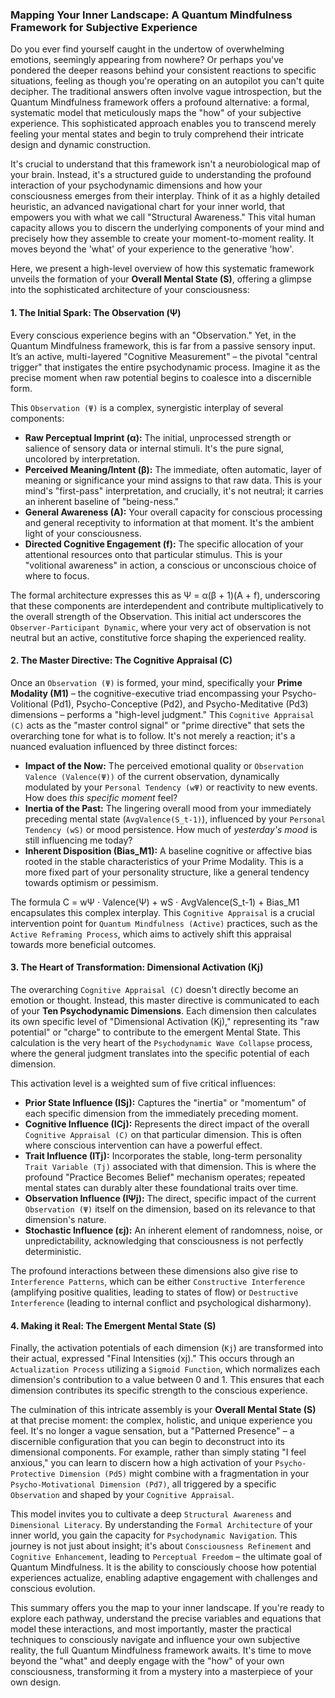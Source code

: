 ### Mapping Your Inner Landscape: A Quantum Mindfulness Framework for Subjective Experience

Do you ever find yourself caught in the undertow of overwhelming emotions, seemingly appearing from nowhere? Or perhaps you've pondered the deeper reasons behind your consistent reactions to specific situations, feeling as though you're operating on an autopilot you can't quite decipher. The traditional answers often involve vague introspection, but the Quantum Mindfulness framework offers a profound alternative: a formal, systematic model that meticulously maps the "how" of your subjective experience. This sophisticated approach enables you to transcend merely feeling your mental states and begin to truly comprehend their intricate design and dynamic construction.

It's crucial to understand that this framework isn't a neurobiological map of your brain. Instead, it's a structured guide to understanding the profound interaction of your psychodynamic dimensions and how your consciousness emerges from their interplay. Think of it as a highly detailed heuristic, an advanced navigational chart for your inner world, that empowers you with what we call "Structural Awareness." This vital human capacity allows you to discern the underlying components of your mind and precisely how they assemble to create your moment-to-moment reality. It moves beyond the 'what' of your experience to the generative 'how'.

Here, we present a high-level overview of how this systematic framework unveils the formation of your **Overall Mental State (S)**, offering a glimpse into the sophisticated architecture of your consciousness:

#### 1. The Initial Spark: The Observation (Ψ)

Every conscious experience begins with an "Observation." Yet, in the Quantum Mindfulness framework, this is far from a passive sensory input. It’s an active, multi-layered "Cognitive Measurement" – the pivotal "central trigger" that instigates the entire psychodynamic process. Imagine it as the precise moment when raw potential begins to coalesce into a discernible form.

This `Observation (Ψ)` is a complex, synergistic interplay of several components:
*   **Raw Perceptual Imprint (α):** The initial, unprocessed strength or salience of sensory data or internal stimuli. It's the pure signal, uncolored by interpretation.
*   **Perceived Meaning/Intent (β):** The immediate, often automatic, layer of meaning or significance your mind assigns to that raw data. This is your mind's "first-pass" interpretation, and crucially, it's not neutral; it carries an inherent baseline of "being-ness."
*   **General Awareness (A):** Your overall capacity for conscious processing and general receptivity to information at that moment. It's the ambient light of your consciousness.
*   **Directed Cognitive Engagement (f):** The specific allocation of your attentional resources onto that particular stimulus. This is your "volitional awareness" in action, a conscious or unconscious choice of where to focus.

The formal architecture expresses this as Ψ = α(β + 1)(A + f), underscoring that these components are interdependent and contribute multiplicatively to the overall strength of the Observation. This initial act underscores the `Observer-Participant Dynamic`, where your very act of observation is not neutral but an active, constitutive force shaping the experienced reality.

#### 2. The Master Directive: The Cognitive Appraisal (C)

Once an `Observation (Ψ)` is formed, your mind, specifically your **Prime Modality (M1)** – the cognitive-executive triad encompassing your Psycho-Volitional (Pd1), Psycho-Conceptive (Pd2), and Psycho-Meditative (Pd3) dimensions – performs a "high-level judgment." This `Cognitive Appraisal (C)` acts as the "master control signal" or "prime directive" that sets the overarching tone for what is to follow. It's not merely a reaction; it's a nuanced evaluation influenced by three distinct forces:

*   **Impact of the Now:** The perceived emotional quality or `Observation Valence (Valence(Ψ))` of the current observation, dynamically modulated by your `Personal Tendency (wΨ)` or reactivity to new events. How does *this specific moment* feel?
*   **Inertia of the Past:** The lingering overall mood from your immediately preceding mental state (`AvgValence(S_t-1)`), influenced by your `Personal Tendency (wS)` or mood persistence. How much of *yesterday's mood* is still influencing me today?
*   **Inherent Disposition (Bias_M1):** A baseline cognitive or affective bias rooted in the stable characteristics of your Prime Modality. This is a more fixed part of your personality structure, like a general tendency towards optimism or pessimism.

The formula C = wΨ ⋅ Valence(Ψ) + wS ⋅ AvgValence(S_t-1) + Bias_M1 encapsulates this complex interplay. This `Cognitive Appraisal` is a crucial intervention point for `Quantum Mindfulness (Active)` practices, such as the `Active Reframing Process`, which aims to actively shift this appraisal towards more beneficial outcomes.

#### 3. The Heart of Transformation: Dimensional Activation (Kj)

The overarching `Cognitive Appraisal (C)` doesn't directly become an emotion or thought. Instead, this master directive is communicated to each of your **Ten Psychodynamic Dimensions**. Each dimension then calculates its own specific level of "Dimensional Activation (Kj)," representing its "raw potential" or "charge" to contribute to the emergent Mental State. This calculation is the very heart of the `Psychodynamic Wave Collapse` process, where the general judgment translates into the specific potential of each dimension.

This activation level is a weighted sum of five critical influences:
*   **Prior State Influence (ISj):** Captures the "inertia" or "momentum" of each specific dimension from the immediately preceding moment.
*   **Cognitive Influence (ICj):** Represents the direct impact of the overall `Cognitive Appraisal (C)` on that particular dimension. This is often where conscious intervention can have a powerful effect.
*   **Trait Influence (ITj):** Incorporates the stable, long-term personality `Trait Variable (Tj)` associated with that dimension. This is where the profound "Practice Becomes Belief" mechanism operates; repeated mental states can durably alter these foundational traits over time.
*   **Observation Influence (IΨj):** The direct, specific impact of the current `Observation (Ψ)` itself on the dimension, based on its relevance to that dimension's nature.
*   **Stochastic Influence (εj):** An inherent element of randomness, noise, or unpredictability, acknowledging that consciousness is not perfectly deterministic.

The profound interactions between these dimensions also give rise to `Interference Patterns`, which can be either `Constructive Interference` (amplifying positive qualities, leading to states of flow) or `Destructive Interference` (leading to internal conflict and psychological disharmony).

#### 4. Making it Real: The Emergent Mental State (S)

Finally, the activation potentials of each dimension (`Kj`) are transformed into their actual, expressed "Final Intensities (xj)." This occurs through an `Actualization Process` utilizing a `Sigmoid Function`, which normalizes each dimension's contribution to a value between 0 and 1. This ensures that each dimension contributes its specific strength to the conscious experience.

The culmination of this intricate assembly is your **Overall Mental State (S)** at that precise moment: the complex, holistic, and unique experience you feel. It's no longer a vague sensation, but a "Patterned Presence" – a discernible configuration that you can begin to deconstruct into its dimensional components. For example, rather than simply stating "I feel anxious," you can learn to discern how a high activation of your `Psycho-Protective Dimension (Pd5)` might combine with a fragmentation in your `Psycho-Motivational Dimension (Pd7)`, all triggered by a specific `Observation` and shaped by your `Cognitive Appraisal`.

This model invites you to cultivate a deep `Structural Awareness` and `Dimensional Literacy`. By understanding the `Formal Architecture` of your inner world, you gain the capacity for `Psychodynamic Navigation`. This journey is not just about insight; it's about `Consciousness Refinement` and `Cognitive Enhancement`, leading to `Perceptual Freedom` – the ultimate goal of Quantum Mindfulness. It is the ability to consciously choose how potential experiences actualize, enabling adaptive engagement with challenges and conscious evolution.

This summary offers you the map to your inner landscape. If you're ready to explore each pathway, understand the precise variables and equations that model these interactions, and most importantly, master the practical techniques to consciously navigate and influence your own subjective reality, the full Quantum Mindfulness framework awaits. It's time to move beyond the "what" and deeply engage with the "how" of your own consciousness, transforming it from a mystery into a masterpiece of your own design.